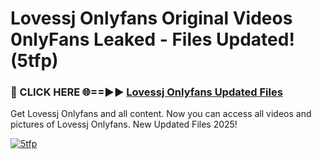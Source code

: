 # Lovessj Onlyfans Original Videos 0nlyFans Leaked - Files Updated! (5tfp)

<h3>🔴 CLICK HERE 🌐==►► <a href="https://tinyurl.com/2m67pmp6" rel="nofollow">Lovessj Onlyfans Updated Files</a></h3>

Get Lovessj Onlyfans and all content. Now you can access all videos and pictures of Lovessj Onlyfans. New Updated Files 2025!

[![5tfp](https://i.imgur.com/H4QAA4z.gif)](https://tinyurl.com/2m67pmp6)